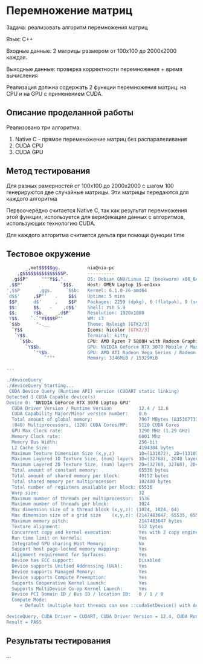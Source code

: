# Перемножение матриц

Задача: реализовать алгоритм перемножения матриц

Язык: C++

Входные данные: 2 матрицы размером от 100х100 до 2000х2000 каждая.

Выходные данные: проверка корректности перемножения + время вычисления

Реализация должна содержать 2 функции перемножения матриц: на CPU и на GPU с применением CUDA.

## Описание проделанной работы

Реализовано три алгоритма:
1. Native C - прямое переменожение матриц без распаралеливания
2. CUDA CPU
3. CUDA GPU

## Метод тестирования

Для разных рамерностей от 100х100 до 2000х2000 с шагом 100 генерируются две случайные матрицы.
Эти матрицы передаются для каждого алгоритма

Первоочерёдно считается Native C, так как результат перемножения этой функции, используется
для верификации данных с алгоритмов, использующих технологию CUDA.

Для каждого алгоритма считается дельта при помощи функции time

## Тестовое окружение

```bash
       _,met$$$$$gg.          nia@nia-pc 
    ,g$$$$$$$$$$$$$$$P.       ---------- 
  ,g$$P"     """Y$$.".        OS: Debian GNU/Linux 12 (bookworm) x86_64 
 ,$$P'              `$$$.     Host: OMEN Laptop 15-en1xxx 
',$$P       ,ggs.     `$$b:   Kernel: 6.1.0-26-amd64 
`d$$'     ,$P"'   .    $$$    Uptime: 5 mins 
 $$P      d$'     ,    $$P    Packages: 2259 (dpkg), 6 (flatpak), 9 (snap) 
 $$:      $$.   -    ,d$$'    Shell: zsh 5.9 
 $$;      Y$b._   _,d$P'      Resolution: 1920x1080 
 Y$$.    `.`"Y$$$$P"'         WM: i3 
 `$$b      "-.__              Theme: Raleigh [GTK2/3] 
  `Y$$                        Icons: hicolor [GTK2/3] 
   `Y$$.                      Terminal: kitty 
     `$$b.                    CPU: AMD Ryzen 7 5800H with Radeon Graphics (16) @ 3.200GHz 
       `Y$$b.                 GPU: NVIDIA GeForce RTX 3070 Mobile / Max-Q 
          `"Y$b._             GPU: AMD ATI Radeon Vega Series / Radeon Vega Mobile Series 
              `"""            Memory: 3346MiB / 15329MiB 

--- 

./deviceQuery 
./deviceQuery Starting...
 CUDA Device Query (Runtime API) version (CUDART static linking)
Detected 1 CUDA Capable device(s)
Device 0: "NVIDIA GeForce RTX 3070 Laptop GPU"
  CUDA Driver Version / Runtime Version          12.4 / 12.6
  CUDA Capability Major/Minor version number:    8.6
  Total amount of global memory:                 7967 MBytes (8353677312 bytes)
  (040) Multiprocessors, (128) CUDA Cores/MP:    5120 CUDA Cores
  GPU Max Clock rate:                            1290 MHz (1.29 GHz)
  Memory Clock rate:                             6001 Mhz
  Memory Bus Width:                              256-bit
  L2 Cache Size:                                 4194304 bytes
  Maximum Texture Dimension Size (x,y,z)         1D=(131072), 2D=(131072, 65536), 3D=(16384, 16384, 16384)
  Maximum Layered 1D Texture Size, (num) layers  1D=(32768), 2048 layers
  Maximum Layered 2D Texture Size, (num) layers  2D=(32768, 32768), 2048 layers
  Total amount of constant memory:               65536 bytes
  Total amount of shared memory per block:       49152 bytes
  Total shared memory per multiprocessor:        102400 bytes
  Total number of registers available per block: 65536
  Warp size:                                     32
  Maximum number of threads per multiprocessor:  1536
  Maximum number of threads per block:           1024
  Max dimension size of a thread block (x,y,z): (1024, 1024, 64)
  Max dimension size of a grid size    (x,y,z): (2147483647, 65535, 65535)
  Maximum memory pitch:                          2147483647 bytes
  Texture alignment:                             512 bytes
  Concurrent copy and kernel execution:          Yes with 2 copy engine(s)
  Run time limit on kernels:                     Yes
  Integrated GPU sharing Host Memory:            No
  Support host page-locked memory mapping:       Yes
  Alignment requirement for Surfaces:            Yes
  Device has ECC support:                        Disabled
  Device supports Unified Addressing (UVA):      Yes
  Device supports Managed Memory:                Yes
  Device supports Compute Preemption:            Yes
  Supports Cooperative Kernel Launch:            Yes
  Supports MultiDevice Co-op Kernel Launch:      Yes
  Device PCI Domain ID / Bus ID / location ID:   0 / 1 / 0
  Compute Mode:
     < Default (multiple host threads can use ::cudaSetDevice() with device simultaneously) >

deviceQuery, CUDA Driver = CUDART, CUDA Driver Version = 12.4, CUDA Runtime Version = 12.6, NumDevs = 1
Result = PASS
```

## Результаты тестирования

...